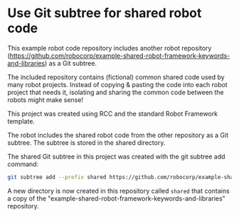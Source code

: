 # Use Git subtree for shared robot code

This example robot code repository includes another robot repository (https://github.com/robocorp/example-shared-robot-framework-keywords-and-libraries) as a Git subtree.

The included repository contains (fictional) common shared code used by many robot projects. Instead of copying & pasting the code into each robot project that needs it, isolating and sharing the common code between the robots might make sense!

This project was created using RCC and the standard Robot Framework template.

The robot includes the shared robot code from the other repository as a Git subtree. The subtree is stored in the shared directory.

The shared Git subtree in this project was created with the git subtree add command:

```bash
git subtree add --prefix shared https://github.com/robocorp/example-shared-robot-framework-keywords-and-libraries.git main --squash 
```

A new directory is now created in this repository called `shared` that contains a copy of the "example-shared-robot-framework-keywords-and-libraries" repository.
